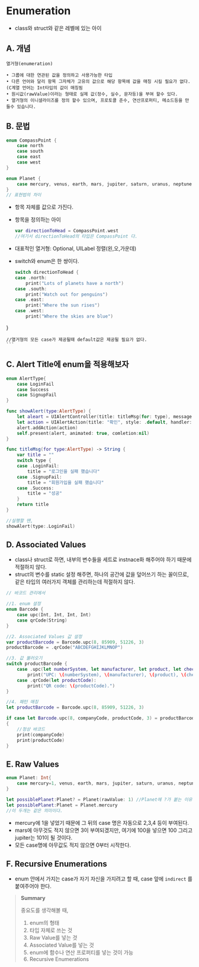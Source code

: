 # Enumeration

- class와 struct와 같은 레벨에 있는 아이

## A. 개념

```
열거형(enumeration)• 그룹에 대한 연관된 값을 정의하고 사용가능한 타입• 다른 언어와 달리 항목 그자체가 고유의 값으로 해당 항목에 값을 매칭 시킬 필요가 없다.(C계열 언어는 Int타입의 값이 매칭됨• 원시값(rawValue)이라는 형태로 실제 값(정수, 실수, 문자등)을 부여 할수 있다.• 열거형의 이니셜라이즈를 정의 할수 있으며, 프로토콜 준수, 연산프로퍼티, 메소드등을 만들수 있습니다.
```

## B. 문법

```swift
enum CompassPoint {	case north	case south	case east	case west}
enum Planet {	case mercury, venus, earth, mars, jupiter, saturn, uranus, neptune}
// 표현법의 차이
```

- 항목 자체를 값으로 가진다. 
- 항목을 정의하는 아이

	```swift
	var directionToHead = CompassPoint.west
	//여기서 directionToHead의 타입은 CompassPoint 다.
	```

- 대표적인 열거형: Optional, UILabel 정렬(왼,오,가운데)
- switch와 enum은 한 쌍이다.

	```swift
	switch directionToHead {	case .north:		print("Lots of planets have a north")	case .south:		print("Watch out for penguins")	case .east:		print("Where the sun rises")	case .west:		print("Where the skies are blue")}
		//열거형의 모든 case가 제공될때 default값은 제공될 필요가 없다.
	```

## C. Alert Title에 enum을 적용해보자

```swift
enum AlertType{
	case LoginFail
	case Success
	case SignupFail
}

func showAlert(type:AlertType) {
	let aleart = UIAlertController(title: titleMsg(for: type), message: titleMsg(for: type), preferredStyle: . alert)
	let action = UIAlertAction(title: "확인", style: .default, handler: nil)
	alert.addAction(action)
	self.present(alert, animated: true, comletion:nil)
}

func titleMsg(for type:AlertType) -> String {
	var title = ""
	switch type {
	case .LoginFail:
		title = "로그인을 실패 했습니다"
	case .SignupFail:
		title = "회원가입을 실패 했습니다"
	case .Success:
		title = "성공"
	}
	return title
}

//실행할 땐,
showAlert(type:.LoginFail)
```

## D. Associated Values

- class나 struct로 하면, 내부의 변수들을 세트로 instnace화 해주어야 하기 때문에 적절하지 않다.
- struct의 변수를 static 설정 해주면, 하나의 공간에 값을 덮어쓰기 하는 꼴이므로, 같은 타입의 여러가지 객체를 관리하는데 적절하지 않다.

```swift
// 바코드 관리에서

//1. enum 설정
enum Barcode {	case upc(Int, Int, Int, Int)	case qrCode(String)}

//2. Associated Values 값 설정
var productBarcode = Barcode.upc(8, 85909, 51226, 3)productBarcode = .qrCode("ABCDEFGHIJKLMNOP")

//3. 값 불러오기
switch productBarcode {	case .upc(let numberSystem, let manufacturer, let product, let check):		print("UPC: \(numberSystem), \(manufacturer), \(product), \(check).”)	case .qrCode(let productCode):		print("QR code: \(productCode).")}

//4. 패턴 매칭
let productBarcode = Barcode.upc(8, 85909, 51226, 3)if case let Barcode.upc(8, companyCode, productCode, 3) = productBarcode{	//정상 바코드	print(companyCode)	print(productCode)}
```

## E. Raw Values

```swift
enum Planet: Int{	case mercury=1, venus, earth, mars, jupiter, saturn, uranus, neptune}

let possiblePlanet:Planet? = Planet(rawValue: 1) //Planet에 ?가 붙는 이유는, raw value 값이 없을 수도 있기 때문이다. 
let possiblePlanet:Planet = Planet.mercury
//이 두개는 같은 의미이다.

```

- mercury에 1을 넣었기 때문에 그 뒤의 case 명은 자동으로 2,3,4 등이 부여된다.
- mars에 아무것도 적지 않으면 3이 부여되겠지만, 여기에 100을 넣으면 100 그리고 jupiter는 101이 될 것이다.
- 모든 case명에 아무값도 적지 않으면 0부터 시작한다.

## F. Recursive Enumerations

- enum 안에서 가지는 case가 자기 자신을 가지려고 할 때, case 앞에 `indirect` 를 붙여주어야 한다.

> **Summary**
> 
> 중요도를 생각해볼 때,
> 
> 1. enum의 형태
> 2. 타입 자체로 쓰는 것
> 3. Raw Value를 넣는 것
> 4. Associated Value를 넣는 것
> 5. enum에 함수나 연산 프로퍼티를 넣는 것이 가능
> 6. Recursive Enumerations
